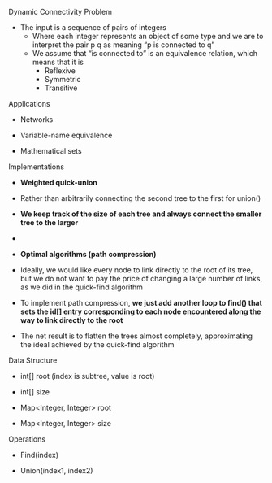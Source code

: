 Dynamic Connectivity Problem
-   The input is a sequence of pairs of integers
	-   Where each integer represents an object of some type and we are to interpret the pair p q as meaning “p is connected to q” 
	-   We assume that “is connected to” is an equivalence relation, which means that it is
		-  Reflexive
		-  Symmetric
		-  Transitive
    

  

Applications

-   Networks
    
-   Variable-name equivalence
    
-   Mathematical sets
    

  

Implementations

-   **Weighted quick-union**
    

-   Rather than arbitrarily connecting the second tree to the first for union()
    

-   **We keep track of the size of each tree and always connect the smaller tree to the larger**
    
-   

-   **Optimal algorithms (path compression)**
    

-   Ideally, we would like every node to link directly to the root of its tree, but we do not want to pay the price of changing a large number of links, as we did in the quick-find algorithm
    

-   To implement path compression, **we just add another loop to find() that sets the id[] entry corresponding to each node encountered along the way to link directly to the root**
    

-   The net result is to flatten the trees almost completely, approximating the ideal achieved by the quick-find algorithm
    

  

Data Structure

-   int[] root (index is subtree, value is root)
    

-   int[] size
    

-   Map<Integer, Integer> root
    

-   Map<Integer, Integer> size
    

  

Operations

-   Find(index)
    
-   Union(index1, index2)
<!--stackedit_data:
eyJoaXN0b3J5IjpbMjExMzM2MzUzOF19
-->